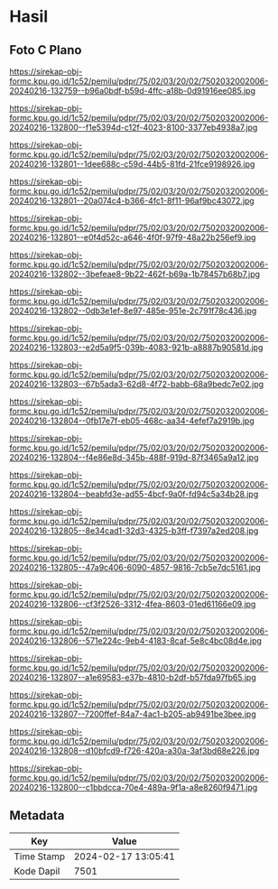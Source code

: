 # Hasil

## Foto C Plano

https://sirekap-obj-formc.kpu.go.id/1c52/pemilu/pdpr/75/02/03/20/02/7502032002006-20240216-132759--b96a0bdf-b59d-4ffc-a18b-0d91916ee085.jpg

https://sirekap-obj-formc.kpu.go.id/1c52/pemilu/pdpr/75/02/03/20/02/7502032002006-20240216-132800--f1e5394d-c12f-4023-8100-3377eb4938a7.jpg

https://sirekap-obj-formc.kpu.go.id/1c52/pemilu/pdpr/75/02/03/20/02/7502032002006-20240216-132801--1dee688c-c59d-44b5-81fd-21fce9198926.jpg

https://sirekap-obj-formc.kpu.go.id/1c52/pemilu/pdpr/75/02/03/20/02/7502032002006-20240216-132801--20a074c4-b366-4fc1-8f11-96af9bc43072.jpg

https://sirekap-obj-formc.kpu.go.id/1c52/pemilu/pdpr/75/02/03/20/02/7502032002006-20240216-132801--e0f4d52c-a646-4f0f-97f9-48a22b256ef9.jpg

https://sirekap-obj-formc.kpu.go.id/1c52/pemilu/pdpr/75/02/03/20/02/7502032002006-20240216-132802--3befeae8-9b22-462f-b69a-1b78457b68b7.jpg

https://sirekap-obj-formc.kpu.go.id/1c52/pemilu/pdpr/75/02/03/20/02/7502032002006-20240216-132802--0db3e1ef-8e97-485e-951e-2c791f78c436.jpg

https://sirekap-obj-formc.kpu.go.id/1c52/pemilu/pdpr/75/02/03/20/02/7502032002006-20240216-132803--e2d5a9f5-039b-4083-921b-a8887b90581d.jpg

https://sirekap-obj-formc.kpu.go.id/1c52/pemilu/pdpr/75/02/03/20/02/7502032002006-20240216-132803--67b5ada3-62d8-4f72-babb-68a9bedc7e02.jpg

https://sirekap-obj-formc.kpu.go.id/1c52/pemilu/pdpr/75/02/03/20/02/7502032002006-20240216-132804--0fb17e7f-eb05-468c-aa34-4efef7a2919b.jpg

https://sirekap-obj-formc.kpu.go.id/1c52/pemilu/pdpr/75/02/03/20/02/7502032002006-20240216-132804--f4e86e8d-345b-488f-919d-87f3465a9a12.jpg

https://sirekap-obj-formc.kpu.go.id/1c52/pemilu/pdpr/75/02/03/20/02/7502032002006-20240216-132804--beabfd3e-ad55-4bcf-9a0f-fd94c5a34b28.jpg

https://sirekap-obj-formc.kpu.go.id/1c52/pemilu/pdpr/75/02/03/20/02/7502032002006-20240216-132805--8e34cad1-32d3-4325-b3ff-f7397a2ed208.jpg

https://sirekap-obj-formc.kpu.go.id/1c52/pemilu/pdpr/75/02/03/20/02/7502032002006-20240216-132805--47a9c406-6090-4857-9816-7cb5e7dc5161.jpg

https://sirekap-obj-formc.kpu.go.id/1c52/pemilu/pdpr/75/02/03/20/02/7502032002006-20240216-132806--cf3f2526-3312-4fea-8603-01ed61166e09.jpg

https://sirekap-obj-formc.kpu.go.id/1c52/pemilu/pdpr/75/02/03/20/02/7502032002006-20240216-132806--571e224c-9eb4-4183-8caf-5e8c4bc08d4e.jpg

https://sirekap-obj-formc.kpu.go.id/1c52/pemilu/pdpr/75/02/03/20/02/7502032002006-20240216-132807--a1e69583-e37b-4810-b2df-b57fda97fb65.jpg

https://sirekap-obj-formc.kpu.go.id/1c52/pemilu/pdpr/75/02/03/20/02/7502032002006-20240216-132807--7200ffef-84a7-4ac1-b205-ab9491be3bee.jpg

https://sirekap-obj-formc.kpu.go.id/1c52/pemilu/pdpr/75/02/03/20/02/7502032002006-20240216-132808--d10bfcd9-f726-420a-a30a-3af3bd68e226.jpg

https://sirekap-obj-formc.kpu.go.id/1c52/pemilu/pdpr/75/02/03/20/02/7502032002006-20240216-132800--c1bbdcca-70e4-489a-9f1a-a8e8260f9471.jpg


## Metadata

| Key        | Value               |
| ---------- | ------------------- |
| Time Stamp | 2024-02-17 13:05:41 |
| Kode Dapil | 7501                |



